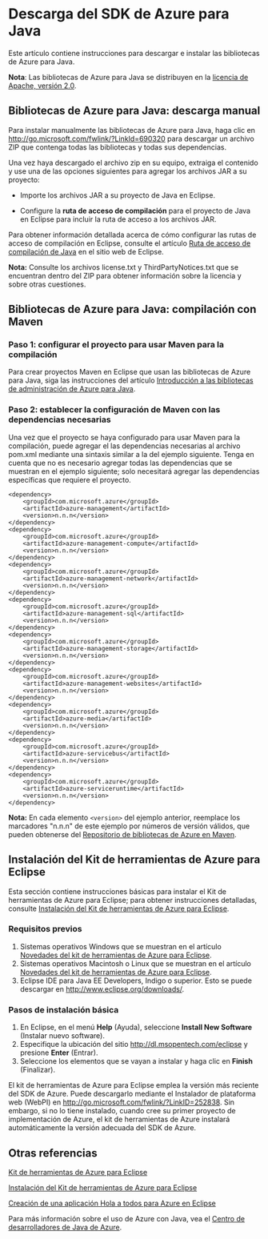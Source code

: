 <properties 
	pageTitle="Descarga del SDK de Azure para Java" 
	description="Obtenga información acerca de cómo descargar el SDK de Azure para Java, con el código de ejemplo proporcionado para proyectos de Maven y pasos de instalación básica para el kit de herramientas de Azure para Eclipse." 
	services="" 
	documentationCenter="java" 
	authors="rmcmurray" 
	manager="wpickett" 
	editor=""/>

<tags 
	ms.service="multiple" 
	ms.workload="na" 
	ms.tgt_pltfrm="multiple" 
	ms.devlang="Java" 
	ms.topic="article" 
	ms.date="01/09/2016" 
	ms.author="robmcm"/>

# Descarga del SDK de Azure para Java #

Este artículo contiene instrucciones para descargar e instalar las bibliotecas de Azure para Java.

**Nota**: Las bibliotecas de Azure para Java se distribuyen en la [licencia de Apache, versión 2.0][license].

## Bibliotecas de Azure para Java: descarga manual ##

Para instalar manualmente las bibliotecas de Azure para Java, haga clic en <http://go.microsoft.com/fwlink/?LinkId=690320> para descargar un archivo ZIP que contenga todas las bibliotecas y todas sus dependencias.

Una vez haya descargado el archivo zip en su equipo, extraiga el contenido y use una de las opciones siguientes para agregar los archivos JAR a su proyecto:

* Importe los archivos JAR a su proyecto de Java en Eclipse.

* Configure la **ruta de acceso de compilación** para el proyecto de Java en Eclipse para incluir la ruta de acceso a los archivos JAR.

Para obtener información detallada acerca de cómo configurar las rutas de acceso de compilación en Eclipse, consulte el artículo [Ruta de acceso de compilación de Java][] en el sitio web de Eclipse.

**Nota:** Consulte los archivos license.txt y ThirdPartyNotices.txt que se encuentran dentro del ZIP para obtener información sobre la licencia y sobre otras cuestiones.

## Bibliotecas de Azure para Java: compilación con Maven ##

### Paso 1: configurar el proyecto para usar Maven para la compilación ###

Para crear proyectos Maven en Eclipse que usan las bibliotecas de Azure para Java, siga las instrucciones del artículo [Introducción a las bibliotecas de administración de Azure para Java][maven-getting-started].

### Paso 2: establecer la configuración de Maven con las dependencias necesarias ###

Una vez que el proyecto se haya configurado para usar Maven para la compilación, puede agregar el las dependencias necesarias al archivo pom.xml mediante una sintaxis similar a la del ejemplo siguiente. Tenga en cuenta que no es necesario agregar todas las dependencias que se muestran en el ejemplo siguiente; solo necesitará agregar las dependencias específicas que requiere el proyecto.

    <dependency>
        <groupId>com.microsoft.azure</groupId>
        <artifactId>azure-management</artifactId>
        <version>n.n.n</version>
    </dependency>
    <dependency>
        <groupId>com.microsoft.azure</groupId>
        <artifactId>azure-management-compute</artifactId>
        <version>n.n.n</version>
    </dependency>
    <dependency>
        <groupId>com.microsoft.azure</groupId>
        <artifactId>azure-management-network</artifactId>
        <version>n.n.n</version>
    </dependency>
    <dependency>
        <groupId>com.microsoft.azure</groupId>
        <artifactId>azure-management-sql</artifactId>
        <version>n.n.n</version>
    </dependency>
    <dependency>
        <groupId>com.microsoft.azure</groupId>
        <artifactId>azure-management-storage</artifactId>
        <version>n.n.n</version>
    </dependency>
    <dependency>
        <groupId>com.microsoft.azure</groupId>
        <artifactId>azure-management-websites</artifactId>
        <version>n.n.n</version>
    </dependency>
    <dependency>
        <groupId>com.microsoft.azure</groupId>
        <artifactId>azure-media</artifactId>
        <version>n.n.n</version>
    </dependency>
    <dependency>
        <groupId>com.microsoft.azure</groupId>
        <artifactId>azure-servicebus</artifactId>
        <version>n.n.n</version>
    </dependency>
    <dependency>
        <groupId>com.microsoft.azure</groupId>
        <artifactId>azure-serviceruntime</artifactId>
        <version>n.n.n</version>
    </dependency>

**Nota:** En cada elemento `<version>` del ejemplo anterior, reemplace los marcadores "n.n.n" de este ejemplo por números de versión válidos, que pueden obtenerse del [Repositorio de bibliotecas de Azure en Maven][].

## Instalación del Kit de herramientas de Azure para Eclipse ##

Esta sección contiene instrucciones básicas para instalar el Kit de herramientas de Azure para Eclipse; para obtener instrucciones detalladas, consulte [Instalación del Kit de herramientas de Azure para Eclipse][].

### Requisitos previos ###

1. Sistemas operativos Windows que se muestran en el artículo [Novedades del kit de herramientas de Azure para Eclipse][].
1. Sistemas operativos Macintosh o Linux que se muestran en el artículo [Novedades del kit de herramientas de Azure para Eclipse][].
1. Eclipse IDE para Java EE Developers, Indigo o superior. Esto se puede descargar en <http://www.eclipse.org/downloads/>.

### Pasos de instalación básica ###

1. En Eclipse, en el menú **Help** (Ayuda), seleccione **Install New Software** (Instalar nuevo software).
1. Especifique la ubicación del sitio <http://dl.msopentech.com/eclipse> y presione **Enter** (Entrar).
1. Seleccione los elementos que se vayan a instalar y haga clic en **Finish** (Finalizar).

El kit de herramientas de Azure para Eclipse emplea la versión más reciente del SDK de Azure. Puede descargarlo mediante el Instalador de plataforma web (WebPI) en <http://go.microsoft.com/fwlink/?LinkID=252838>. Sin embargo, si no lo tiene instalado, cuando cree su primer proyecto de implementación de Azure, el kit de herramientas de Azure instalará automáticamente la versión adecuada del SDK de Azure.

## Otras referencias ##

[Kit de herramientas de Azure para Eclipse][]

[Instalación del Kit de herramientas de Azure para Eclipse][]

[Creación de una aplicación Hola a todos para Azure en Eclipse][]

Para más información sobre el uso de Azure con Java, vea el [Centro de desarrolladores de Java de Azure][].

<!-- URL List -->

[Centro de desarrolladores de Java de Azure]: http://go.microsoft.com/fwlink/?LinkID=699547
[Repositorio de bibliotecas de Azure en Maven]: http://go.microsoft.com/fwlink/?LinkID=286274
[Kit de herramientas de Azure para Eclipse]: http://go.microsoft.com/fwlink/?LinkID=699529
[Creación de una aplicación Hola a todos para Azure en Eclipse]: http://go.microsoft.com/fwlink/?LinkID=699533
[Instalación del Kit de herramientas de Azure para Eclipse]: http://go.microsoft.com/fwlink/?LinkId=699546
[Ruta de acceso de compilación de Java]: http://help.eclipse.org/luna/index.jsp?topic=%2Forg.eclipse.jdt.doc.user%2Freference%2Fref-properties-build-path.htm
[license]: http://www.apache.org/licenses/LICENSE-2.0.html
[maven-getting-started]: http://go.microsoft.com/fwlink/?LinkID=622998
[zip-download]: http://go.microsoft.com/fwlink/?LinkId=690320
[Novedades del kit de herramientas de Azure para Eclipse]: http://go.microsoft.com/fwlink/?LinkId=690333

<!---HONumber=AcomDC_0114_2016-->